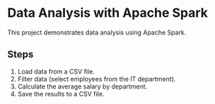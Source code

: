 # Data Analysis with Apache Spark

This project demonstrates data analysis using Apache Spark.

## Steps
1. Load data from a CSV file.
2. Filter data (select employees from the IT department).
3. Calculate the average salary by department.
4. Save the results to a CSV file.